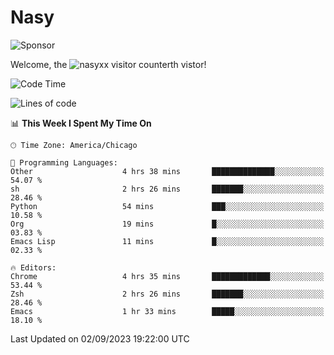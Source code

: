 # Nasy

<!--
<p align="center">
<img height="200" src="https://github-readme-stats.vercel.app/api?username=nasyxx&count_private=true&show_icons=true&theme=dracula&include_all_commits=true"/>
<img height="200" src="https://github-readme-stats.vercel.app/api/top-langs/?username=nasyxx&theme=dracula&hide=html,jupyter+notebook&count_private=true&show_icons=true"/>
</p>

  
----------------
-->

![Sponsor](https://img.shields.io/static/v1.svg?label=Sponsor&message=%E2%9D%A4&logo=GitHub&style=flat&color=pink)
 
Welcome, the ![nasyxx visitor counter](https://count.getloli.com/get/@nasyxx?theme=rule34)th vistor!
 
<!--START_SECTION:waka-->
![Code Time](http://img.shields.io/badge/Code%20Time-3%2C673%20hrs%201%20min-blue)

![Lines of code](https://img.shields.io/badge/From%20Hello%20World%20I%27ve%20Written-6.3%20million%20lines%20of%20code-blue)

📊 **This Week I Spent My Time On** 

```text
🕑︎ Time Zone: America/Chicago

💬 Programming Languages: 
Other                    4 hrs 38 mins       ██████████████░░░░░░░░░░░   54.07 % 
sh                       2 hrs 26 mins       ███████░░░░░░░░░░░░░░░░░░   28.46 % 
Python                   54 mins             ███░░░░░░░░░░░░░░░░░░░░░░   10.58 % 
Org                      19 mins             █░░░░░░░░░░░░░░░░░░░░░░░░   03.83 % 
Emacs Lisp               11 mins             █░░░░░░░░░░░░░░░░░░░░░░░░   02.33 % 

🔥 Editors: 
Chrome                   4 hrs 35 mins       █████████████░░░░░░░░░░░░   53.44 % 
Zsh                      2 hrs 26 mins       ███████░░░░░░░░░░░░░░░░░░   28.46 % 
Emacs                    1 hr 33 mins        █████░░░░░░░░░░░░░░░░░░░░   18.10 % 
```


 Last Updated on 02/09/2023 19:22:00 UTC
<!--END_SECTION:waka-->

<!-- ![visitors](https://visitor-badge.laobi.icu/badge?page_id=nasyxx.nasyxx) -->

